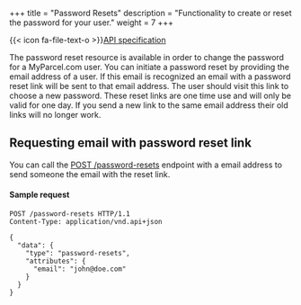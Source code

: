 +++
title = "Password Resets"
description = "Functionality to create or reset the password for your user."
weight = 7
+++

{{< icon fa-file-text-o >}}[API specification](https://docs.myparcel.com/api-specification#/PasswordResets)

The password reset resource is available in order to change the password for a MyParcel.com user. You can initiate a password reset by providing the email address of a user. If this email is recognized an email with a password reset link will be sent to that email address. The user should visit this link to choose a new password. These reset links are one time use and will only be valid for one day. If you send a new link to the same email address their old links will no longer work.

## Requesting email with password reset link
You can call the [POST /password-resets](https://docs.myparcel.com/api-specification#/PasswordResets/post_password_resets) endpoint with a email address to send someone the email with the reset link.

#### Sample request
```http
POST /password-resets HTTP/1.1
Content-Type: application/vnd.api+json

{
  "data": {
    "type": "password-resets",
    "attributes": {
      "email": "john@doe.com"
    }
  }
}
```
